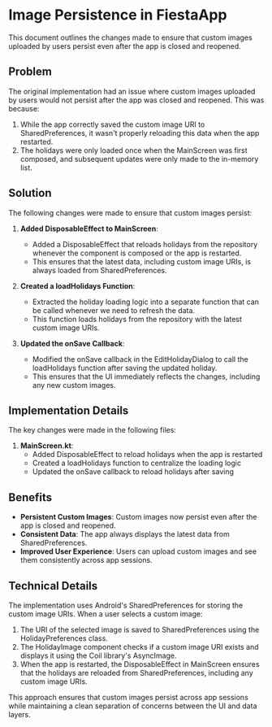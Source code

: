 # Image Persistence in FiestaApp

This document outlines the changes made to ensure that custom images uploaded by users persist even after the app is closed and reopened.

## Problem

The original implementation had an issue where custom images uploaded by users would not persist after the app was closed and reopened. This was because:

1. While the app correctly saved the custom image URI to SharedPreferences, it wasn't properly reloading this data when the app restarted.
2. The holidays were only loaded once when the MainScreen was first composed, and subsequent updates were only made to the in-memory list.

## Solution

The following changes were made to ensure that custom images persist:

1. **Added DisposableEffect to MainScreen**:
   - Added a DisposableEffect that reloads holidays from the repository whenever the component is composed or the app is restarted.
   - This ensures that the latest data, including custom image URIs, is always loaded from SharedPreferences.

2. **Created a loadHolidays Function**:
   - Extracted the holiday loading logic into a separate function that can be called whenever we need to refresh the data.
   - This function loads holidays from the repository with the latest custom image URIs.

3. **Updated the onSave Callback**:
   - Modified the onSave callback in the EditHolidayDialog to call the loadHolidays function after saving the updated holiday.
   - This ensures that the UI immediately reflects the changes, including any new custom images.

## Implementation Details

The key changes were made in the following files:

1. **MainScreen.kt**:
   - Added DisposableEffect to reload holidays when the app is restarted
   - Created a loadHolidays function to centralize the loading logic
   - Updated the onSave callback to reload holidays after saving

## Benefits

- **Persistent Custom Images**: Custom images now persist even after the app is closed and reopened.
- **Consistent Data**: The app always displays the latest data from SharedPreferences.
- **Improved User Experience**: Users can upload custom images and see them consistently across app sessions.

## Technical Details

The implementation uses Android's SharedPreferences for storing the custom image URIs. When a user selects a custom image:

1. The URI of the selected image is saved to SharedPreferences using the HolidayPreferences class.
2. The HolidayImage component checks if a custom image URI exists and displays it using the Coil library's AsyncImage.
3. When the app is restarted, the DisposableEffect in MainScreen ensures that the holidays are reloaded from SharedPreferences, including any custom image URIs.

This approach ensures that custom images persist across app sessions while maintaining a clean separation of concerns between the UI and data layers.